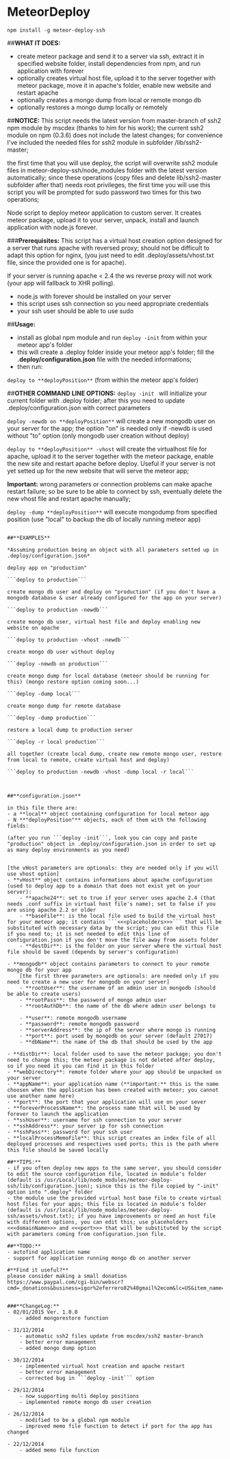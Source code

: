 MeteorDeploy
============

```npm install -g meteor-deploy-ssh```

##**WHAT IT DOES:**
- create meteor package and send it to a server via ssh, extract it in specified website folder, install dependencies from npm, and run application with forever
- optionally creates virtual host file, upload it to the server together with meteor package, move it in apache's folder, enable new website and restart apache
- optionally creates a mongo dump from local or remote mongo db
- optionally restores a mongo dump locally or remotely

##**NOTICE:**
This script needs the latest version from master-branch of ssh2 npm module by mscdex (thanks to him for his work);
the current ssh2 module on npm (0.3.6) does not include the latest changes; for convenience I've included the needed files for ssh2 module in subfolder /lib/ssh2-master;

the first time that you will use deploy, the script will overwrite ssh2 module files in meteor-deploy-ssh/node_modules folder with the latest version automatically;
since these operations (copy files and delete lib/ssh2-master subfolder after that) needs root privileges, the first time you will use this script you will be prompted for sudo password two times for this two operations;

Node script to deploy meteor application to custom server.
It creates meteor package, upload it to your server, unpack, install and launch application with node.js forever.

###**Prerequisites:**
This script has a virtual host creation option designed for a server that runs apache with reversed proxy; should not be difficult to adapt this option for nginx, (you just need to edit .deploy/assets/vhost.txt file, since the provided one is for apache).

If your server is running apache < 2.4 the ws reverse proxy will not work (your app will fallback to XHR polling).

- node.js with forever should be installed on your server
- this script uses ssh connection so you need appropriate credentials
- your ssh user should be able to use sudo

##**Usage:**
- install as global npm module and run ```deploy -init``` from within your meteor app's folder
- this will create a .deploy folder inside your meteor app's folder; fill the **.deploy/configuration.json** file with the needed informations;
- then run:

```deploy to **deployPosition**``` (from within the meteor app's folder)

##**OTHER COMMAND LINE OPTIONS:**
```deploy -init ```           will initialize your current folder with .deploy folder; after this you need to update .deploy/configuration.json with correct parameters

```deploy -newdb on **deployPosition**```        will create a new mongodb user on your server for the app; the option "on" is needed only if -newdb is used without "to" option (only mongodb user creation without deploy)

```deploy to **deployPosition** -vhost```        will create the virtualhost file for apache, upload it to the server together with the meteor package, enable the new site and restart apache before deploy. Useful if your server is not yet setted up for the new website that will serve the meteor app;


**Important:** wrong parameters or connection problems can make apache restart failure; so be sure to be able to connect by ssh, eventually delete the new vhost file and restart apache manually;

```deploy -dump **deployPosition**```       will execute mongodump from specified position (use "local" to backup the db of locally running meteor app)

```deploy -r **source** **destination**     will restore the specified mongodump (use "local" to restore a dump creted from local meteor app) to the specified destination mongo server

##**EXAMPLES**

*Assuming production being an object with all parameters setted up in .deploy/configuration.json*

deploy app on "production"

```deploy to production```

create mongo db user and deploy on "production" (if you don't have a mongodb database & user already configured for the app on your server)

```deploy to production -newdb```

create mongo db user, virtual host file and deploy enabling new website on apache

```deploy to production -vhost -newdb```

create mongo db user without deploy

```deploy -newdb on production```

create mongo dump for local database (meteor should be running for this) (mongo restore option coming soon...)

```deploy -dump local```

create mongo dump for remote database

```deploy -dump production```

restore a local dump to production server

```deploy -r local production```

all together (create local dump, create new remote mongo user, restore from local to remote, create virtual host and deploy)

```deploy to production -newdb -vhost -dump local -r local```



##**configuration.json**

in this file there are:
- a **local** object containing configuration for local meteor app
- N **"deployPosition"** objects, each of them with the following fields:

(after you run ```deploy -init```, look you can copy and paste "production" object in .deploy/configuration.json in order to set up as many deploy environments as you need)


[the vHost parameters are optionals: they are needed only if you will use vhost option]
- **vHost** object contains informations about apache configuration (used to deploy app to a domain that does not exist yet on your server):
    - **apache24**: set to true if your server uses apache 2.4 (that needs .conf suffix in virtual host file's name); set to false if you are using apache 2.2 or older
    - **baseFile**: is the local file used to build the virtual host for your meteor app; it contains ```<<<placeholders>>>``` that will be substituted with necessary data by the script; you can edit this file if you need to; it is not needed to edit this line of configuration.json if you don't move the file away from assets folder
    - **destDir**: is the folder on your server where the virtual host file should be saved (depends by server's configuration)

- **mongodb** object contains parameters to connect to your remote mongo db for your app
    [the first three parameters are optionals: are needed only if you need to create a new user for mongodb on your server]
    - **rootUser**: the username of an admin user in mongodb (should be able to create users)
    - **rootPass**: the password of mongo admin user
    - **rootAuthDb**: the name of the db where admin user belongs to

    - **user**: remote mongodb username
    - **password**: remote mongodb password
    - **serverAddress**: the ip of the server where mongo is running
    - **port**: port used by mongodb on your server (default 27017)
    - **dbName**: the name of the db that should be used by the app

- **distDir**: local folder used to save the meteor package; you don't need to change this; the meteor package is not deleted after deploy, so if you need it you can find it in this folder
- **webDirectory**: remote folder where your app should be unpacked on your server
- **appName**: your application name (**important:** this is the name choosen when the application has been created with meteor; you cannot use another name here)
- **port**: the port that your application will use on your sever
- **foreverProcessName**: the process name that will be used by forever to launch the application
- **sshUser**: username for ssh connection to your server
- **sshAddress**: your server ip for ssh connection
- **sshPass**: password for your ssh user
- **localProcessMemoFile**: this script creates an index file of all deployed processes and respectives used ports; this is the path where this file should be saved locally

##**TIPS:**
- if you often deploy new apps to the same server, you should consider to edit the source configuration file, located in module's folder (default is /usr/Local/lib/node_modules/meteor-deploy-ssh/lib/configuration.json); since this is the file copied by "-init" option into ".deploy" folder
- the module use the provided virtual host base file to create virtual host files for your apps; this file is located in module's folder (default is /usr/local/lib/node_modules/meteor-deploy-ssh/assets/vhost.txt); if you have improvements or need an host file with different options, you can edit this; use placeholders <<<domainName>>> and <<<port>>> that will be substituted by the script with parameters coming from configuration.json file.

##**TODO:**
- autofind application name
- support for application running mongo db on another server

#**Find it useful?**
please consider making a small donation
https://www.paypal.com/cgi-bin/webscr?cmd=_donations&business=igor%2eferrero82%40gmail%2ecom&lc=US&item_name=CK%20web%20design&currency_code=USD&bn=PP%2dDonationsBF%3abtn_donateCC_LG%2egif%3aNonHosted


###**ChangeLog:**
- 02/01/2015 Ver. 1.0.0
    - added mongorestore function

- 31/12/2014
    - automatic ssh2 files update from mscdex/ssh2 master-branch
    - better error management
    - added mongo dump option

- 30/12/2014
    - implemented virtual host creation and apache restart
    - better error management
    - corrected bug in ```deploy -init``` option

- 29/12/2014
    - now supporting multi deploy positions
    - implemented remote mongo db user creation

- 26/12/2014 
    - modified to be a global npm module
    - improved memo file function to detect if port for the app has changed

- 22/12/2014 
    - added memo file function


